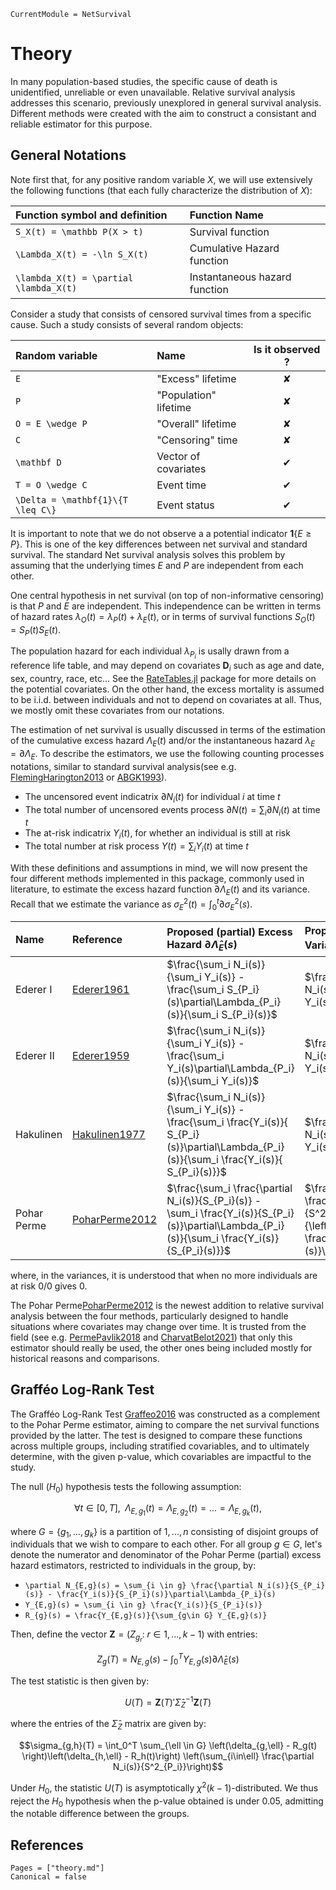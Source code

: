 ```@meta
CurrentModule = NetSurvival
```

# Theory

In many population-based studies, the specific cause of death is unidentified, unreliable or even unavailable. Relative survival analysis addresses this scenario, previously unexplored in general survival analysis. Different methods were created with the aim to construct a consistant and reliable estimator for this purpose.

## General Notations

Note first that, for any positive random variable $X$, we will use extensively the following functions (that each fully characterize the distribution of $X$): 

| Function symbol and definition | Function Name |
| :--- | :---- |
| ``S_X(t) = \mathbb P(X > t)`` | Survival function |
| ``\Lambda_X(t) = -\ln S_X(t)`` | Cumulative Hazard function |
| ``\lambda_X(t) = \partial \lambda_X(t)`` | Instantaneous hazard function |


Consider a study that consists of censored survival times from a specific cause. Such a study consists of several random objects: 

| Random variable    | Name         | Is it observed ?     |
| :----------------- | :---------------------------- | :-: |
| ``E``              | "Excess" lifetime              | ✘ |
| ``P``              | "Population" lifetime          | ✘ |
| ``O = E \wedge P`` | "Overall" lifetime             | ✘ |
| ``C``              | "Censoring" time               | ✘ |
| ``\mathbf D``      | Vector of covariates           | ✔ |
| ``T = O \wedge C`` | Event time                     | ✔ |
| ``\Delta = \mathbf{1}\{T \leq C\}`` | Event status | ✔ |

It is important to note that we do not observe a a potential indicator $\mathbf{1}\{E \geq P\}$. This is one of the key differences between net survival and standard survival. The standard Net survival analysis solves this problem by assuming that the underlying times $E$ and $P$ are independent from each other.

One central hypothesis in net survival (on top of non-informative censoring) is that $P$ and $E$ are independent. This independence can be written in terms of hazard rates $\lambda_O(t) = \lambda_P(t) + \lambda_E(t)$, or in terms of survival functions $S_O(t) = S_P(t)S_E(t)$.

The population hazard for each individual $\lambda_{P_i}$ is usally drawn from a reference life table, and may depend on covariates $\mathbf D_i$ such as age and date, sex, country, race, etc... See the [RateTables.jl](https://github.com/JuliaSurv/RateTables.jl) package for more details on the potential covariates. On the other hand, the excess mortality is assumed to be i.i.d. between individuals and not to depend on covariates at all. Thus, we mostly omit these covariates from our notations.

The estimation of net survival is usually discussed in terms of the estimation of the cumulative excess hazard $\Lambda_E(t)$ and/or the instantaneous hazard $\lambda_E = \partial\Lambda_E$. To describe the estimators, we use the following counting processes notations, similar to standard survival analysis(see e.g. [FlemingHarington2013](@cite) or [ABGK1993](@cite)). 
* The uncensored event indicatrix $\partial N_i(t)$ for individual $i$ at time $t$ 
* The total number of uncensored events process $\partial N(t) = \sum_i \partial N_i(t)$ at time $t$
* The at-risk indicatrix $Y_i(t)$, for whether an individual is still at risk 
* The total number at risk process $Y(t) = \sum_i Y_i(t)$ at time $t$

With these definitions and assumptions in mind, we will now present the four different methods implemented in this package, commonly used in literature, to estimate the excess hazard function $\partial\Lambda_E(t)$ and its variance. Recall that we estimate the variance as $\sigma_E^2(t) = \int_{0}^t \partial\sigma_E^2(s)$. 

| Name        | Reference               | Proposed (partial) Excess Hazard $\partial\hat{\Lambda}_E(s)$ | Proposed (partial) Variance $\partial\hat{\sigma}_E^2(s)$ |
| :---------- | :---------------------- | :------------------------------------ | :---------------------------------------- | 
| Ederer I    | [Ederer1961](@cite)     | $\frac{\sum_i N_i(s)}{\sum_i Y_i(s)} - \frac{\sum_i S_{P_i}(s)\partial\Lambda_{P_i}(s)}{\sum_i S_{P_i}(s)}$ | $\frac{\sum_i N_i(s)}{\left(\sum_i Y_i(s)\right)^2}$ |
| Ederer II   | [Ederer1959](@cite)     | $\frac{\sum_i N_i(s)}{\sum_i Y_i(s)} - \frac{\sum_i Y_i(s)\partial\Lambda_{P_i}(s)}{\sum_i Y_i(s)}$ | $\frac{\sum_i N_i(s)}{\left(\sum_i Y_i(s)\right)^2}$ |
| Hakulinen   | [Hakulinen1977](@cite)  | $\frac{\sum_i N_i(s)}{\sum_i Y_i(s)} - \frac{\sum_i \frac{Y_i(s)}{ S_{P_i}(s)}\partial\Lambda_{P_i}(s)}{\sum_i \frac{Y_i(s)}{ S_{P_i}(s)}}$ | $\frac{\sum_i N_i(s)}{\left(\sum_i Y_i(s)\right)^2}$ |
| Pohar Perme | [PoharPerme2012](@cite) | $\frac{\sum_i \frac{\partial N_i(s)}{S_{P_i}(s)} - \sum_i \frac{Y_i(s)}{S_{P_i}(s)}\partial\Lambda_{P_i}(s)}{\sum_i \frac{Y_i(s)}{S_{P_i}(s)}}$ | $\frac{\sum_{i=1}^n \frac{\partial N_i(s)}{S^2_{P_i}}}{\left(\sum_i \frac{Y_i(s)}{S_{p_i}(s)}\right)^2}$ |

where, in the variances, it is understood that when no more individuals are at risk $0/0$ gives $0$. 

The Pohar Perme[PoharPerme2012](@cite) is the newest addition to relative survival analysis between the four methods, particularly designed to handle situations where covariates may change over time. It is trusted from the field (see e.g. [PermePavlik2018](@cite) and [CharvatBelot2021](@cite)) that only this estimator should really be used, the other ones being included mostly for historical reasons and comparisons. 


## Grafféo Log-Rank Test

The Grafféo Log-Rank Test [Graffeo2016](@cite) was constructed as a complement to the Pohar Perme estimator, aiming to compare the net survival functions provided by the latter. The test  is designed to compare these functions across multiple groups, including stratified covariables, and to ultimately determine, with the given p-value, which covariables are impactful to the study.

The null $(H_0)$ hypothesis tests the following assumption:

$$\forall t \in [0,T], \; \; \Lambda_{E,g_1}(t) = \Lambda_{E,g_2}(t) = ... = \Lambda_{E,g_k}(t),$$

where $G = \{g_1,...,g_k\}$ is a partition of $1,...,n$ consisting of disjoint groups of individuals that we wish to compare to each other. 
For all group $g \in G$, let's denote the numerator and denominator of the Pohar Perme (partial) excess hazard estimators, restricted to individuals in the group, by: 

* ``\partial N_{E,g}(s) = \sum_{i \in g} \frac{\partial N_i(s)}{S_{P_i}(s)} - \frac{Y_i(s)}{S_{P_i}(s)}\partial\Lambda_{P_i}(s)``
* ``Y_{E,g}(s) = \sum_{i \in g} \frac{Y_i(s)}{S_{P_i}(s)}``
* ``R_{g}(s) = \frac{Y_{E,g}(s)}{\sum_{g\in G} Y_{E,g}(s)}``

Then, define the vector $\mathbf Z = \left(Z_{g_r}: \; r \in 1,...,k-1 \right)$ with entries: 

$$Z_g(T) = N_{E,g}(s) - \int_{0}^T Y_{E,g}(s) \partial\hat{\Lambda}_E(s)$$

The test statistic is then given by:

$$U(T) = \mathbf Z(T)'\hat{\Sigma}_Z^{-1} \mathbf Z(T)$$

where the entries of the $\hat{\Sigma}_Z$ matrix are given by: 

$$\sigma_{g,h}(T) = \int_0^T \sum_{\ell \in G} \left(\delta_{g,\ell} - R_g(t) \right)\left(\delta_{h,\ell} - R_h(t)\right) \left(\sum_{i\in\ell} \frac{\partial N_i(s)}{S^2_{P_i}}\right)$$

Under $H_0$, the statistic $U(T)$ is asymptotically $\chi^2(k-1)$-distributed. We thus reject the $H_0$ hypothesis when the p-value obtained is under $0.05$, admitting the notable difference between the groups. 

## References

```@bibliography
Pages = ["theory.md"]
Canonical = false
```